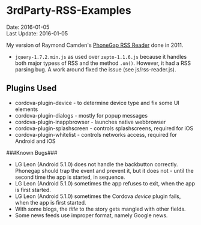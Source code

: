# 3rdParty-RSS-Examples
Date: 2016-01-05<br>
Last Update: 2016-01-05

My version of Raymond Camden's [PhoneGap RSS Reader](http://www.raymondcamden.com/2011/10/11/PhoneGap-RSS-Reader) done in 2011.

- `jquery-1.7.2.min.js` as used over `zepto-1.1.6.js` because it handles both major typess of RSS and the method `.on()`. However, it had a RSS parsing bug. A work around fixed the issue (see js/rss-reader.js).

## Plugins Used ##

- cordova-plugin-device - to determine device type and fix some UI elements
- cordova-plugin-dialogs - mostly for popup messages
- cordova-plugin-inappbrowser - launches native webbrowser
- cordova-plugin-splashscreen - controls splashscreens, required for iOS
- cordova-plugin-whitelist - controls networks access, required for Android and iOS

###Known Bugs###

- LG Leon (Android 5.1.0) does not handle the backbutton correctly. Phonegap should trap the event and prevent it, but it does not - until the second time the app is started, in sequence.
- LG Leon (Android 5.1.0) sometimes the app refuses to exit, when the app is first started.
- LG Leon (Android 5.1.0) sometimes the Cordova *device* plugin fails, when the app is first started.
- With some blogs, the *title* to the story gets mangled with other fields.
- Some news feeds use improper format, namely Google news.
